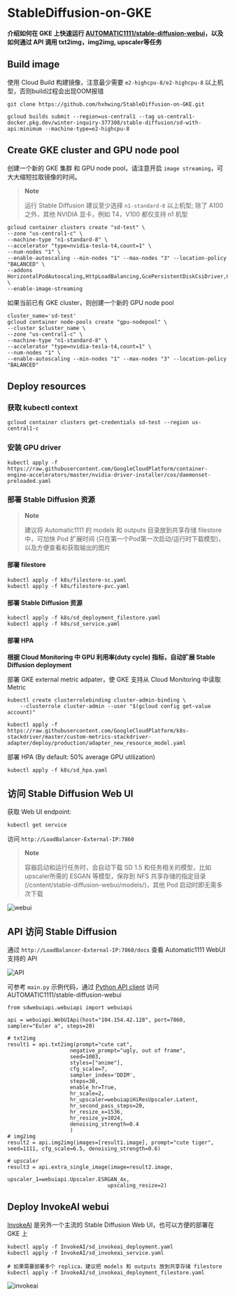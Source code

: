 # StableDiffusion-on-GKE

**介绍如何在 GKE 上快速运行 [AUTOMATIC1111/stable-diffusion-webui](https://github.com/AUTOMATIC1111/stable-diffusion-webui)，以及如何通过 API 调用 txt2img，img2img, upscaler等任务**

## Build image
使用 Cloud Build 构建镜像，注意最少需要 ```e2-highcpu-8/e2-highcpu-8``` 以上机型，否则build过程会出现OOM报错
```
git clone https://github.com/hxhwing/StableDiffusion-on-GKE.git

gcloud builds submit --region=us-central1 --tag us-central1-docker.pkg.dev/winter-inquiry-377308/stable-diffusion/sd-with-api:minimum --machine-type=e2-highcpu-8
```

## Create GKE cluster and GPU node pool
创建一个新的 GKE 集群 和 GPU node pool，请注意开启 ```image streaming```，可大大缩短拉取镜像的时间。
> **Note**
>
> 运行 Stable Diffusion 建议至少选择 ```n1-standard-8``` 以上机型; 除了 A100 之外，其他 NVIDIA 显卡，例如 T4，V100 都仅支持 n1 机型
```
gcloud container clusters create "sd-test" \
--zone "us-central1-c" \
--machine-type "n1-standard-8" \
--accelerator "type=nvidia-tesla-t4,count=1" \
--num-nodes "1" \
--enable-autoscaling --min-nodes "1" --max-nodes "3" --location-policy "BALANCED" \
--addons HorizontalPodAutoscaling,HttpLoadBalancing,GcePersistentDiskCsiDriver,GcpFilestoreCsiDriver \
--enable-image-streaming
```

如果当前已有 GKE cluster，则创建一个新的 GPU node pool
```
cluster_name='sd-test'
gcloud container node-pools create "gpu-nodepool" \
--cluster $cluster_name \
--zone "us-central1-c" \
--machine-type "n1-standard-8" \
--accelerator "type=nvidia-tesla-t4,count=1" \
--num-nodes "1" \
--enable-autoscaling --min-nodes "1" --max-nodes "3" --location-policy "BALANCED" 
```

## Deploy resources
### 获取 kubectl context
```
gcloud container clusters get-credentials sd-test --region us-central1-c
```

### 安装 GPU driver
```
kubectl apply -f https://raw.githubusercontent.com/GoogleCloudPlatform/container-engine-accelerators/master/nvidia-driver-installer/cos/daemonset-preloaded.yaml
```

### 部署 Stable Diffusion 资源
> **Note**
>
> 建议将 Automatic1111 的 models 和 outputs 目录放到共享存储 filestore 中，可加快 Pod 扩展时间 (只在第一个Pod第一次启动/运行时下载模型)，以及方便查看和获取输出的图片


#### 部署 filestore
```
kubectl apply -f k8s/filestore-sc.yaml
kubectl apply -f k8s/filestore-pvc.yaml
```

####  部署 Stable Diffusion 资源
```
kubectl apply -f k8s/sd_deployment_filestore.yaml
kubectl apply -f k8s/sd_service.yaml
```

####  部署 HPA
**根据 Cloud Monitoring 中 GPU 利用率(duty cycle) 指标，自动扩展 Stable Diffusion deployment**

部署 GKE external metric adpater，使 GKE 支持从 Cloud Monitoring 中读取 Metric
```
kubectl create clusterrolebinding cluster-admin-binding \
    --clusterrole cluster-admin --user "$(gcloud config get-value account)"

kubectl apply -f https://raw.githubusercontent.com/GoogleCloudPlatform/k8s-stackdriver/master/custom-metrics-stackdriver-adapter/deploy/production/adapter_new_resource_model.yaml
```

部署 HPA (By default: 50% average GPU utilization)
```
kubectl apply -f k8s/sd_hpa.yaml
```

## 访问 Stable Diffusion Web UI
获取 Web UI endpoint:
```
kubectl get service
```

访问 ```http://LoadBalancer-External-IP:7860``` 
> **Note**
>
> 容器启动和运行任务时，会自动下载 SD 1.5 和任务相关的模型，比如upscaler所需的 ESGAN 等模型，保存到 NFS 共享存储的指定目录(/content/stable-diffusion-webui/models/)，其他 Pod 启动时即无需多次下载

![webui](/images/webui.png)


## API 访问 Stable Diffusion

通过 ```http://LoadBalancer-External-IP:7860/docs``` 查看 Automatic1111 WebUI 支持的 API

![API](/images/api.png)

可参考 ```main.py``` 示例代码，通过 [Python API client](https://github.com/mix1009/sdwebuiapi) 访问 AUTOMATIC1111/stable-diffusion-webui

```
from sdwebuiapi.webuiapi import webuiapi

api = webuiapi.WebUIApi(host="104.154.42.128", port=7860, sampler="Euler a", steps=20)

# txt2img
result1 = api.txt2img(prompt="cute cat",
                    negative_prompt="ugly, out of frame",
                    seed=1003,
                    styles=["anime"],
                    cfg_scale=7, 
                    sampler_index='DDIM',                     
                    steps=30,                     
                    enable_hr=True,                      
                    hr_scale=2,                      
                    hr_upscaler=webuiapiHiResUpscaler.Latent,              
                    hr_second_pass_steps=20,                      
                    hr_resize_x=1536,                      
                    hr_resize_y=1024,                      
                    denoising_strength=0.4
                    )
# img2img
result2 = api.img2img(images=[result1.image], prompt="cute tiger", seed=1111, cfg_scale=6.5, denoising_strength=0.6)

# upscaler
result3 = api.extra_single_image(image=result2.image,
                                upscaler_1=webuiapi.Upscaler.ESRGAN_4x,
                                upscaling_resize=2)

```


## Deploy InvokeAI webui

[InvokeAI](https://github.com/invoke-ai/InvokeAI) 是另外一个主流的 Stable Diffusion Web UI，也可以方便的部署在 GKE 上
```
kubectl apply -f InvokeAI/sd_invokeai_deployment.yaml
kubectl apply -f InvokeAI/sd_invokeai_service.yaml

# 如果需要部署多个 replica，建议把 models 和 outputs 放到共享存储 filestore 
kubectl apply -f InvokeAI/sd_invokeai_deployment_filestore.yaml

```
![invokeai](/images/invokeai.png)


